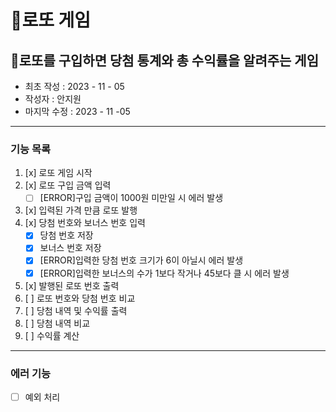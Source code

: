 🎱로또 게임
=======
🎱로또를 구입하면 당첨 통계와 총 수익률을 알려주는 게임
-------------
* 최초 작성 : 2023 - 11 - 05
* 작성자 : 안지원
* 마지막 수정 : 2023 - 11 -05
--------------
### 기능 목록
1. [x] 로또 게임 시작
2. [x] 로또 구입 금액 입력
   * [ ] [ERROR]구입 금액이 1000원 미만일 시 에러 발생
3. [x] 입력된 가격 만큼 로또 발행
4. [x] 당첨 번호와 보너스 번호 입력
   * [x] 당첨 번호 저장
   * [x] 보너스 번호 저장
   * [x] [ERROR]입력한 당첨 번호 크기가 6이 아닐시 에러 발생
   * [x] [ERROR]입력한 보너스의 수가 1보다 작거나 45보다 클 시 에러 발생
5. [x] 발행된 로또 번호 출력
6. [ ] 로또 번호와 당첨 번호 비교
7. [ ] 당첨 내역 및 수익률 출력
8. [ ] 당첨 내역 비교
9. [ ] 수익률 계산

-----
### 에러 기능
- [ ] 예외 처리
